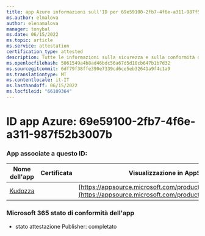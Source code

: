 ```yaml
---
title: app Azure informazioni sull'ID per 69e59100-2fb7-4f6e-a311-987f52b3007b
ms.author: elmalova
author: elenamalova
manager: tonybal
ms.date: 06/15/2022
ms.topic: article
ms.service: attestation
certification_type: attested
description: Tutte le informazioni sulla sicurezza e sulla conformità disponibili per 69e59100-2fb7-4f6e-a311-987f52b3007b.
ms.openlocfilehash: 5061549a4b8ad46bdc56a67d5d10cb647b1b7d32
ms.sourcegitcommit: 6df79f38ffe390e7339cd6ce5eb32641a9f4c1a9
ms.translationtype: MT
ms.contentlocale: it-IT
ms.lasthandoff: 06/15/2022
ms.locfileid: "66109364"
---
```

# <a name="azure-app-id-69e59100-2fb7-4f6e-a311-987f52b3007b"></a>ID app Azure: 69e59100-2fb7-4f6e-a311-987f52b3007b


### <a name="apps-associated-with-this-id"></a>App associate a questo ID:
| **Nome dell'app** | **Certificata** | **Visualizzazione in AppSource** |
|--------------|---------------|-----------------------|
| [Kudozza](../forward/WA200002599.md) |  | [https://appsource.microsoft.com/product/office/WA200002599](https://appsource.microsoft.com/product/office/WA200002599) |

### <a name="microsoft-365-app-compliance-status"></a>Microsoft 365 stato di conformità dell'app
- stato attestazione Publisher: completato
